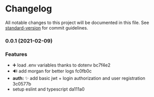 # Changelog

All notable changes to this project will be documented in this file. See [standard-version](https://github.com/conventional-changelog/standard-version) for commit guidelines.

### 0.0.1 (2021-02-09)


### Features

* :heavy_plus_sign: load .env variables thanks to dotenv bc7f4e2
* :loud_sound: add morgan for better logs fc0fb0c
* **auth:** :sparkles: add basic jwt + login authorization and user registration 3c0577b
* setup eslint and typescript da111a0

